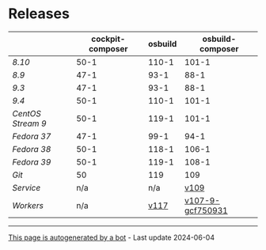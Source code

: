 # Releases
|       | cockpit-composer    | osbuild    | osbuild-composer    |
|-------|---------------------|------------|---------------------|
*8.10* | 50-1 | 110-1 | 101-1
*8.9* | 47-1 | 93-1 | 88-1
*9.3* | 47-1 | 93-1 | 88-1
*9.4* | 50-1 | 110-1 | 101-1
*CentOS Stream 9* | 50-1 | 119-1 | 101-1
*Fedora 37* | 47-1 | 99-1 | 94-1
*Fedora 38* | 50-1 | 118-1 | 106-1
*Fedora 39* | 50-1 | 119-1 | 108-1
*Git* | 50 | 119 | 109
*Service* | n/a | n/a | [v109](https://github.com/osbuild/osbuild-composer/compare/v109...main)
*Workers* | n/a | [v117](https://github.com/osbuild/osbuild/compare/v117...main) | [v107-9-gcf750931](https://github.com/osbuild/osbuild-composer/compare/v107-9-gcf750931...main)

---

[This page is autogenerated by a bot](https://gitlab.cee.redhat.com/osbuild/guides-bot/-/blob/main/release_overview.py) - Last update 2024-06-04